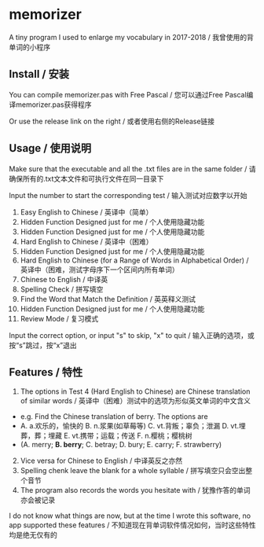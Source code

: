 # memorizer
A tiny program I used to enlarge my vocabulary in 2017-2018 / 我曾使用的背单词的小程序

## Install / 安装
You can compile memorizer.pas with Free Pascal / 您可以通过Free Pascal编译memorizer.pas获得程序

Or use the release link on the right / 或者使用右侧的Release链接

## Usage / 使用说明
Make sure that the executable and all the .txt files are in the same folder / 请确保所有的.txt文本文件和可执行文件在同一目录下

Input the number to start the corresponding test / 输入测试对应数字以开始

1. Easy English to Chinese / 英译中（简单）
2. Hidden Function Designed just for me / 个人使用隐藏功能
3. Hidden Function Designed just for me / 个人使用隐藏功能
4. Hard English to Chinese / 英译中（困难）
5. Hidden Function Designed just for me / 个人使用隐藏功能
6. Hard English to Chinese (for a Range of Words in Alphabetical Order) / 英译中（困难，测试字母序下一个区间内所有单词）
7. Chinese to English / 中译英
8. Spelling Check / 拼写填空
9. Find the Word that Match the Definition / 英英释义测试
10. Hidden Function Designed just for me / 个人使用隐藏功能
11. Review Mode / 复习模式

Input the correct option, or input "s" to skip, "x" to quit / 输入正确的选项，或按“s”跳过，按“x”退出

## Features / 特性
1. The options in Test 4 (Hard English to Chinese) are Chinese translation of similar words / 英译中（困难）测试中的选项为形似英文单词的中文含义
  * e.g. Find the Chinese translation of berry. The options are
  * A. a.欢乐的，愉快的 B. n.浆果(如草莓等) C. vt.背叛；辜负；泄漏 D. vt.埋葬，葬；埋藏 E. vt.携带；运载；传送 F. n.樱桃；樱桃树
  * (A. merry; **B. berry**; C. betray; D. bury; E. carry; F. strawberry)
2. Vice versa for Chinese to English / 中译英反之亦然
3. Spelling chenk leave the blank for a whole syllable / 拼写填空只会空出整个音节
4. The program also records the words you hesitate with / 犹豫作答的单词亦会被记录

I do not know what things are now, but at the time I wrote this software, no app supported these features / 不知道现在背单词软件情况如何，当时这些特性均是绝无仅有的
